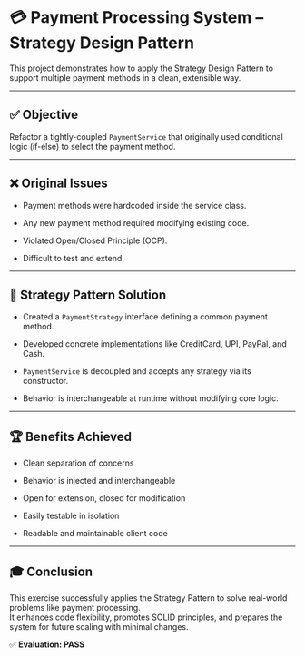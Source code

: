 💳 Payment Processing System – Strategy Design Pattern
======================================================

This project demonstrates how to apply the Strategy Design Pattern to support multiple payment methods in a clean, extensible way.

* * *

✅ Objective
-----------

Refactor a tightly-coupled `PaymentService` that originally used conditional logic (if-else) to select the payment method.

* * *

❌ Original Issues
-----------------

*   Payment methods were hardcoded inside the service class.
    
*   Any new payment method required modifying existing code.
    
*   Violated Open/Closed Principle (OCP).
    
*   Difficult to test and extend.
    

* * *

🧠 Strategy Pattern Solution
----------------------------

*   Created a `PaymentStrategy` interface defining a common payment method.
    
*   Developed concrete implementations like CreditCard, UPI, PayPal, and Cash.
    
*   `PaymentService` is decoupled and accepts any strategy via its constructor.
    
*   Behavior is interchangeable at runtime without modifying core logic.
    

* * *

🏆 Benefits Achieved
--------------------

*   Clean separation of concerns
    
*   Behavior is injected and interchangeable
    
*   Open for extension, closed for modification
    
*   Easily testable in isolation
    
*   Readable and maintainable client code
    

* * *

🎓 Conclusion
-------------

This exercise successfully applies the Strategy Pattern to solve real-world problems like payment processing.  
It enhances code flexibility, promotes SOLID principles, and prepares the system for future scaling with minimal changes.

✅ **Evaluation: PASS**

